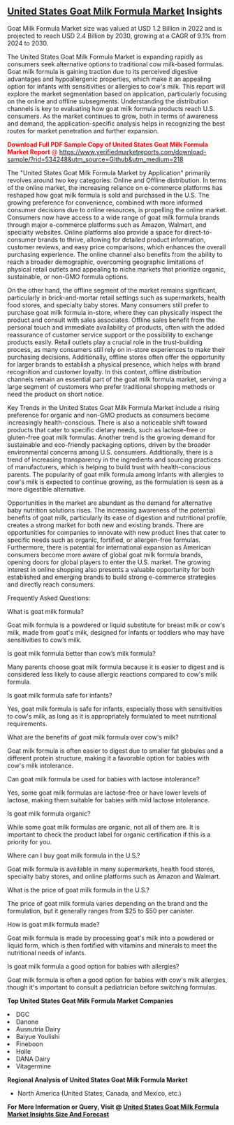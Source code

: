 <h2><a href="https://www.verifiedmarketreports.com/download-sample/?rid=534248&amp;utm_source=Github&amp;utm_medium=218" target="_blank">United States Goat Milk Formula Market</a> Insights</h2><p>Goat Milk Formula Market size was valued at USD 1.2 Billion in 2022 and is projected to reach USD 2.4 Billion by 2030, growing at a CAGR of 9.1% from 2024 to 2030.</p><p><p>The United States Goat Milk Formula Market is expanding rapidly as consumers seek alternative options to traditional cow milk-based formulas. Goat milk formula is gaining traction due to its perceived digestive advantages and hypoallergenic properties, which make it an appealing option for infants with sensitivities or allergies to cow's milk. This report will explore the market segmentation based on application, particularly focusing on the online and offline subsegments. Understanding the distribution channels is key to evaluating how goat milk formula products reach U.S. consumers. As the market continues to grow, both in terms of awareness and demand, the application-specific analysis helps in recognizing the best routes for market penetration and further expansion. <p><span class=""><span style="color: #ff0000;"><strong>Download Full PDF Sample Copy of United States Goat Milk Formula Market Report</strong> @ </span><a href="https://www.verifiedmarketreports.com/download-sample/?rid=534248&amp;utm_source=Github&amp;utm_medium=218" target="_blank">https://www.verifiedmarketreports.com/download-sample/?rid=534248&amp;utm_source=Github&amp;utm_medium=218</a></span></p></p> <p>The "United States Goat Milk Formula Market by Application" primarily revolves around two key categories: Online and Offline distribution. In terms of the online market, the increasing reliance on e-commerce platforms has reshaped how goat milk formula is sold and purchased in the U.S. The growing preference for convenience, combined with more informed consumer decisions due to online resources, is propelling the online market. Consumers now have access to a wide range of goat milk formula brands through major e-commerce platforms such as Amazon, Walmart, and specialty websites. Online platforms also provide a space for direct-to-consumer brands to thrive, allowing for detailed product information, customer reviews, and easy price comparisons, which enhances the overall purchasing experience. The online channel also benefits from the ability to reach a broader demographic, overcoming geographic limitations of physical retail outlets and appealing to niche markets that prioritize organic, sustainable, or non-GMO formula options. <p>On the other hand, the offline segment of the market remains significant, particularly in brick-and-mortar retail settings such as supermarkets, health food stores, and specialty baby stores. Many consumers still prefer to purchase goat milk formula in-store, where they can physically inspect the product and consult with sales associates. Offline sales benefit from the personal touch and immediate availability of products, often with the added reassurance of customer service support or the possibility to exchange products easily. Retail outlets play a crucial role in the trust-building process, as many consumers still rely on in-store experiences to make their purchasing decisions. Additionally, offline stores often offer the opportunity for larger brands to establish a physical presence, which helps with brand recognition and customer loyalty. In this context, offline distribution channels remain an essential part of the goat milk formula market, serving a large segment of customers who prefer traditional shopping methods or need the product on short notice. <p>Key Trends in the United States Goat Milk Formula Market include a rising preference for organic and non-GMO products as consumers become increasingly health-conscious. There is also a noticeable shift toward products that cater to specific dietary needs, such as lactose-free or gluten-free goat milk formulas. Another trend is the growing demand for sustainable and eco-friendly packaging options, driven by the broader environmental concerns among U.S. consumers. Additionally, there is a trend of increasing transparency in the ingredients and sourcing practices of manufacturers, which is helping to build trust with health-conscious parents. The popularity of goat milk formula among infants with allergies to cow's milk is expected to continue growing, as the formulation is seen as a more digestible alternative. <p>Opportunities in the market are abundant as the demand for alternative baby nutrition solutions rises. The increasing awareness of the potential benefits of goat milk, particularly its ease of digestion and nutritional profile, creates a strong market for both new and existing brands. There are opportunities for companies to innovate with new product lines that cater to specific needs such as organic, fortified, or allergen-free formulas. Furthermore, there is potential for international expansion as American consumers become more aware of global goat milk formula brands, opening doors for global players to enter the U.S. market. The growing interest in online shopping also presents a valuable opportunity for both established and emerging brands to build strong e-commerce strategies and directly reach consumers. <p>Frequently Asked Questions:</p> <p>What is goat milk formula? </p> <p>Goat milk formula is a powdered or liquid substitute for breast milk or cow's milk, made from goat's milk, designed for infants or toddlers who may have sensitivities to cow’s milk.</p> <p>Is goat milk formula better than cow’s milk formula? </p> <p>Many parents choose goat milk formula because it is easier to digest and is considered less likely to cause allergic reactions compared to cow's milk formula.</p> <p>Is goat milk formula safe for infants? </p> <p>Yes, goat milk formula is safe for infants, especially those with sensitivities to cow's milk, as long as it is appropriately formulated to meet nutritional requirements.</p> <p>What are the benefits of goat milk formula over cow's milk? </p> <p>Goat milk formula is often easier to digest due to smaller fat globules and a different protein structure, making it a favorable option for babies with cow's milk intolerance.</p> <p>Can goat milk formula be used for babies with lactose intolerance? </p> <p>Yes, some goat milk formulas are lactose-free or have lower levels of lactose, making them suitable for babies with mild lactose intolerance.</p> <p>Is goat milk formula organic? </p> <p>While some goat milk formulas are organic, not all of them are. It is important to check the product label for organic certification if this is a priority for you.</p> <p>Where can I buy goat milk formula in the U.S.? </p> <p>Goat milk formula is available in many supermarkets, health food stores, specialty baby stores, and online platforms such as Amazon and Walmart.</p> <p>What is the price of goat milk formula in the U.S.? </p> <p>The price of goat milk formula varies depending on the brand and the formulation, but it generally ranges from $25 to $50 per canister.</p> <p>How is goat milk formula made? </p> <p>Goat milk formula is made by processing goat's milk into a powdered or liquid form, which is then fortified with vitamins and minerals to meet the nutritional needs of infants.</p> <p>Is goat milk formula a good option for babies with allergies? </p> <p>Goat milk formula is often a good option for babies with cow's milk allergies, though it's important to consult a pediatrician before switching formulas.</p></p><p><strong>Top United States Goat Milk Formula Market Companies</strong></p><div data-test-id=""><p><li>DGC</li><li> Danone</li><li> Ausnutria Dairy</li><li> Baiyue Youlishi</li><li> Fineboon</li><li> Holle</li><li> DANA Dairy</li><li> Vitagermine</li></p><div><strong>Regional Analysis of&nbsp;United States Goat Milk Formula Market</strong></div><ul><li dir="ltr"><p dir="ltr">North America&nbsp;(United States, Canada, and Mexico, etc.)</p></li></ul><p><strong>For More Information or Query, Visit @&nbsp;</strong><strong><a href="https://www.verifiedmarketreports.com/product/goat-milk-formula-market/?utm_source=Github&amp;utm_medium=218" target="_blank">United States Goat Milk Formula Market Insights Size And Forecast</a></strong></p></div>
